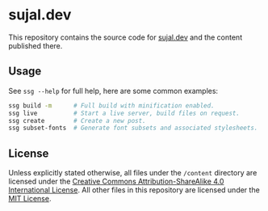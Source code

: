 # sujal.dev

This repository contains the source code for [sujal.dev](https://sujal.dev) and the content published there.

## Usage

See `ssg --help` for full help, here are some common examples:

```bash
ssg build -m      # Full build with minification enabled.
ssg live          # Start a live server, build files on request.
ssg create        # Create a new post.
ssg subset-fonts  # Generate font subsets and associated stylesheets.
```

## License

Unless explicitly stated otherwise, all files under the `/content` directory are licensed under the
[Creative Commons Attribution-ShareAlike 4.0 International License](https://creativecommons.org/licenses/by-sa/4.0/).
All other files in this repository are licensed under the [MIT License](https://opensource.org/license/mit).